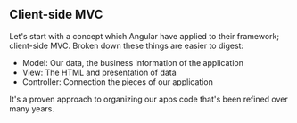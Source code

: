 ## Client-side MVC

Let's start with a concept which Angular have applied to their framework; client-side MVC. Broken down these things are easier to digest:

* Model: Our data, the business information of the application
* View: The HTML and presentation of data
* Controller: Connection the pieces of our application

It's a proven approach to organizing our apps code that's been refined over many years. 
